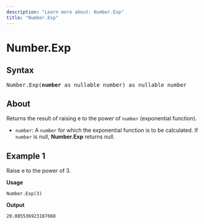 ```yaml
---
description: "Learn more about: Number.Exp"
title: "Number.Exp"
---
```

# Number.Exp

## Syntax

<pre>
Number.Exp(<b>number</b> as nullable number) as nullable number
</pre>

## About

Returns the result of raising e to the power of `number` (exponential function).

* `number`: A `number` for which the exponential function is to be calculated. If `number` is null, **Number.Exp** returns null.

## Example 1

Raise e to the power of 3.

**Usage**

```powerquery-m
Number.Exp(3)
```

**Output**

`20.085536923187668`
